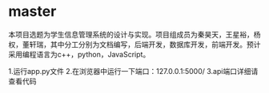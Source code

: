 # master
本项目选题为学生信息管理系统的设计与实现。项目组成员为秦昊天，王星裕，杨权，董轩瑞，其中分工分别为文档编写，后端开发，数据库开发，前端开发。预计采用编程语言为c++，python，JavaScript。

1.运行app.py文件
2.在浏览器中运行一下端口：127.0.0.1:5000/
3.api端口详细请查看代码
